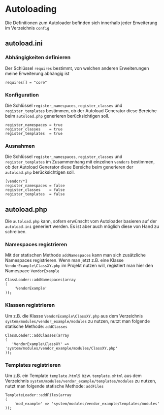 # Autoloading

Die Definitionen zum Autoloader befinden sich innerhalb jeder Erweiterung im Verzeichnis `config`

## autoload.ini

### Abhängigkeiten definieren

Der Schlüssel `requires` bestimmt, von welchen anderen Erweiterungen meine Erweiterung abhängig ist
 
``` {.ini}
requires[] = "core"
```

### Konfiguration

Die Schlüssel `register_namespaces`, `register_classes` und 
`register_templates` bestimmen, ob der Autoload Generator diese Bereiche beim `autoload.php` generieren berücksichtigen soll.

``` {.ini}
register_namespaces = true
register_classes    = true
register_templates  = true
```

### Ausnahmen

Die Schlüssel `register_namespaces`, `register_classes` und 
`register_templates` im Zusammenhang mit einzelnen `vendors` bestimmen, ob der Autoload Generator diese Bereiche beim generieren der `autoload.php` berücksichtigen soll.

``` {.ini}
[vendor/*]
register_namespaces = false
register_classes    = false
register_templates  = false
```

## autoload.php

Die `autoload.php` kann, sofern erwünscht vom Autoloader basieren auf der `autoload.ini` generiert werden. Es ist aber auch möglich diese von Hand zu schreiben.

### Namespaces registrieren

Mit der statischen Methode `addNamespaces` kann man sich zusätzliche Namespaces registrieren. Wenn man jetzt z.B. eine Klasse `VendorExample\ClassXY.php` im Projekt nutzen will, registiert man hier den Namespace `VendorExample`

``` {.php}
ClassLoader::addNamespaces(array
(
    'VendorExample'
));
```

### Klassen registrieren

Um z.B. die Klasse `VendorExample\ClassXY.php` aus dem Verzeichnis `system/modules/vendor_example/modules` zu nutzen, nutzt man folgende statische Methode: `addClasses`

``` {.php}
ClassLoader::addClasses(array
(
   'VendorExample\ClassXY' => 'system/modules/vendor_example/modules/ClassXY.php' 
));
```

### Templates registrieren

Um z.B. ein Template `template.html5` bzw. `template.xhtml` aus dem Verzeichnis `system/modules/vendor_example/templates/modules` zu nutzen, nutzt man folgende statische Methode: `addFiles`

``` {.php}
TemplateLoader::addFiles(array
(
    'mod_example' => 'system/modules/vendor_example/templates/modules'
));
```
